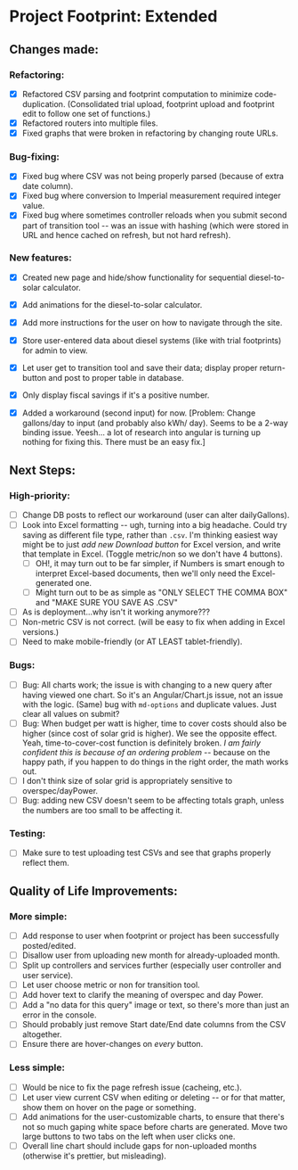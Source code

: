 # Project Footprint: Extended

## Changes made:
### Refactoring:
- [x] Refactored CSV parsing and footprint computation to minimize code-duplication. (Consolidated trial upload, footprint upload and footprint edit to follow one set of functions.)
- [x] Refactored routers into multiple files.
- [x] Fixed graphs that were broken in refactoring by changing route URLs.

### Bug-fixing:
- [x] Fixed bug where CSV was not being properly parsed (because of extra date column).
- [x] Fixed bug where conversion to Imperial measurement required integer value.
- [x] Fixed bug where sometimes controller reloads when you submit second part of transition tool -- was an issue with hashing (which were stored in URL and hence cached on refresh, but not hard refresh).

### New features:
- [x] Created new page and hide/show functionality for sequential diesel-to-solar calculator.
- [x] Add animations for the diesel-to-solar calculator.
- [x] Add more instructions for the user on how to navigate through the site.
- [x] Store user-entered data about diesel systems (like with trial footprints) for admin to view.
- [x] Let user get to transition tool and save their data; display proper return-button and post to proper table in database.
- [x] Only display fiscal savings if it's a positive number.
- [x] Added a workaround (second input) for now. [Problem: Change gallons/day to input (and probably also kWh/ day). Seems to be a 2-way binding issue. Yeesh... a lot of research into angular is turning up nothing for fixing this. There must be an easy fix.]


## Next Steps:
### High-priority:
- [ ] Change DB posts to reflect our workaround (user can alter dailyGallons).
- [ ] Look into Excel formatting -- ugh, turning into a big headache. Could try saving as different file type, rather than `.csv`. I'm thinking easiest way might be to just *add new Download button* for Excel version, and write that template in Excel. (Toggle metric/non so we don't have 4 buttons).
    - [ ] OH!, it may turn out to be far simpler, if Numbers is smart enough to interpret Excel-based documents, then we'll only need the Excel-generated one.
    - [ ] Might turn out to be as simple as "ONLY SELECT THE COMMA BOX" and "MAKE SURE YOU SAVE AS .CSV"
- [ ] As is deployment...why isn't it working anymore???
- [ ] Non-metric CSV is not correct. (will be easy to fix when adding in Excel versions.)
- [ ] Need to make mobile-friendly (or AT LEAST tablet-friendly).

### Bugs:
- [ ] Bug: All charts work; the issue is with changing to a new query after having viewed one chart. So it's an Angular/Chart.js issue, not an issue with the logic. (Same) bug with `md-options` and duplicate values. Just clear all values on submit?
- [ ] Bug: When budget per watt is higher, time to cover costs should also be higher (since cost of solar grid is higher). We see the opposite effect. Yeah, time-to-cover-cost function is definitely broken. *I am fairly confident this is because of an ordering problem* -- because on the happy path, if you happen to do things in the right order, the math works out.
- [ ] I don't think size of solar grid is appropriately sensitive to overspec/dayPower.
- [ ] Bug: adding new CSV doesn't seem to be affecting totals graph, unless the numbers are too small to be affecting it.

### Testing:
- [ ] Make sure to test uploading test CSVs and see that graphs properly reflect them.


## Quality of Life Improvements:
### More simple:
- [ ] Add response to user when footprint or project has been successfully posted/edited.
- [ ] Disallow user from uploading new month for already-uploaded month.
- [ ] Split up controllers and services further (especially user controller and user service).
- [ ] Let user choose metric or non for transition tool.
- [ ] Add hover text to clarify the meaning of overspec and day Power.
- [ ] Add a "no data for this query" image or text, so there's more than just an error in the console.
- [ ] Should probably just remove Start date/End date columns from the CSV altogether.
- [ ] Ensure there are hover-changes on *every* button.

### Less simple:
- [ ] Would be nice to fix the page refresh issue (cacheing, etc.).
- [ ] Let user view current CSV when editing or deleting -- or for that matter, show them on hover on the page or something.
- [ ] Add animations for the user-customizable charts, to ensure that there's not so much gaping white space before charts are generated. Move two large buttons to two tabs on the left when user clicks one.
- [ ] Overall line chart should include gaps for non-uploaded months (otherwise it's prettier, but misleading).

